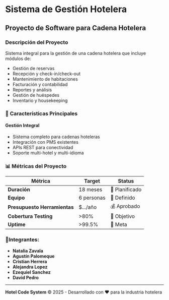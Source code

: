 # Sistema de Gestión Hotelera
## Proyecto de Software para Cadena Hotelera
### Descripción del Proyecto
Sistema integral para la gestión de una cadena hotelera que incluye módulos de:
- Gestión de reservas
- Recepción y check-in/check-out
- Mantenimiento de habitaciones
- Facturación y contabilidad
- Reportes y análisis
- Gestión de huéspedes
- Inventario y housekeeping
  
### 🎯 **Características Principales**

#### **Gestión Integral**
- Sistema completo para cadenas hoteleras
- Integración con PMS existentes
- APIs REST para conectividad
- Soporte multi-hotel y multi-idioma

### 📊 **Métricas del Proyecto**

| Métrica | Target | Status |
|---------|--------|---------|
| **Duración** | 18 meses | 📅 Planificado |
| **Equipo** | 6 personas | 👥 Definido |
| **Presupuesto Herramientas** | $.../año | 💰 Aprobado |
| **Cobertura Testing** | >80% | 🧪 Objetivo |
| **Uptime** | >99.5% | 🚀 Meta |
  

### 🎯Integrantes: 
- **Natalia Zavala**
- **Agustín Palomeque**
- **Cristian Herrera**
- **Alejandra Lopez**
- **Ezequiel Sanchez**
- **David Pedro**
 ---
 **Hotel Code System** © 2025 - Desarrollado con ❤️ para la industria hotelera
